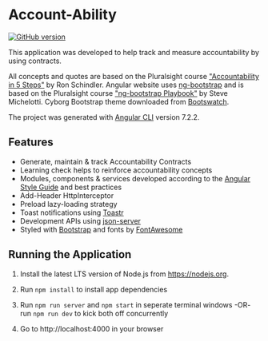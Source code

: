 # Account-Ability

[![GitHub version](https://badge.fury.io/gh/idlemachinery%2Faccount-ability.svg)](https://badge.fury.io/gh/idlemachinery%2Faccount-ability)

This application was developed to help track and measure accountability by using contracts.

All concepts and quotes are based on the Pluralsight course ["Accountability in 5 Steps"](https://app.pluralsight.com/library/courses/accountability-five-steps) by Ron Schindler. Angular website uses [ng-bootstrap](https://ng-bootstrap.github.io/#/) and is based on the Pluralsight course ["ng-bootstrap Playbook"](https://app.pluralsight.com/library/courses/ng-bootstrap-playbook/) by Steve Michelotti. Cyborg Bootstrap theme downloaded from [Bootswatch](https://bootswatch.com/cyborg/).

The project was generated with [Angular CLI](https://github.com/angular/angular-cli) version 7.2.2.

## Features

* Generate, maintain & track Accountability Contracts
* Learning check helps to reinforce accountability concepts
* Modules, components & services developed according to the [Angular Style Guide](https://angular.io/guide/styleguide) and best practices
* Add-Header HttpInterceptor
* Preload lazy-loading strategy
* Toast notifications using [Toastr](https://codeseven.github.io/toastr/)
* Development APIs using [json-server](https://github.com/typicode/json-server)
* Styled with [Bootstrap](https://getbootstrap.com/) and fonts by [FontAwesome](https://fontawesome.com/)

## Running the Application

1. Install the latest LTS version of Node.js from https://nodejs.org.

1. Run `npm install` to install app dependencies

1. Run `npm run server` and `npm start` in seperate terminal windows -OR- run `npm run dev` to kick both off concurrently

1. Go to http://localhost:4000 in your browser
